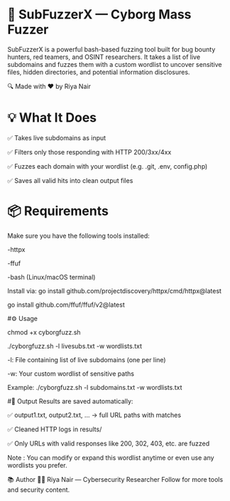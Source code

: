 # 🚀 SubFuzzerX — Cyborg Mass Fuzzer
SubFuzzerX is a powerful bash-based fuzzing tool built for bug bounty hunters, red teamers, and OSINT researchers. It takes a list of live subdomains and fuzzes them with a custom wordlist to uncover sensitive files, hidden directories, and potential information disclosures.

🔍 Made with ❤️ by Riya Nair

# 💡 What It Does
✅ Takes live subdomains as input

✅ Filters only those responding with HTTP 200/3xx/4xx

✅ Fuzzes each domain with your wordlist (e.g. .git, .env, config.php)

✅ Saves all valid hits into clean output files

# 📦 Requirements
Make sure you have the following tools installed:

-httpx

-ffuf

-bash (Linux/macOS terminal)

Install via:
go install github.com/projectdiscovery/httpx/cmd/httpx@latest

go install github.com/ffuf/ffuf/v2@latest

#⚙️ Usage

chmod +x cyborgfuzz.sh

./cyborgfuzz.sh -l livesubs.txt -w wordlists.txt

-l: File containing list of live subdomains (one per line)

-w: Your custom wordlist of sensitive paths

Example:
./cyborgfuzz.sh -l subdomains.txt -w wordlists.txt

#📝 Output
Results are saved automatically:

✅ output1.txt, output2.txt, … → full URL paths with matches

✅ Cleaned HTTP logs in results/

✅ Only URLs with valid responses like 200, 302, 403, etc. are fuzzed

Note : You can modify or expand this wordlist anytime or even use any wordlists you prefer. 

📚 Author
👩‍💻 Riya Nair — Cybersecurity Researcher
Follow for more tools and security content.
